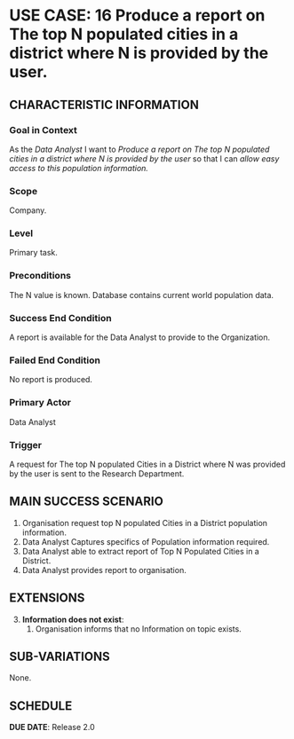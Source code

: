 # USE CASE: 16 Produce a report on The top N populated cities in a district where N is provided by the user.

## CHARACTERISTIC INFORMATION

### Goal in Context

As the *Data Analyst* I want to *Produce a report on The top N populated cities in a district where N is provided by the user* so that I can  *allow easy access to this population information.*

### Scope

Company.

### Level

Primary task.

### Preconditions

The N value is known. Database contains current world population data.

### Success End Condition

A report is available for the Data Analyst to provide to the Organization.

### Failed End Condition

No report is produced.

### Primary Actor

Data Analyst
### Trigger

A request for The top N populated Cities in a District where N was provided by the user is sent to the Research Department.

## MAIN SUCCESS SCENARIO

1. Organisation request top N populated Cities in a District population information.
2. Data Analyst Captures specifics of Population information required.
3. Data Analyst able to extract report of Top N Populated Cities in a District.
4. Data Analyst provides report to organisation.



## EXTENSIONS

3. **Information does not exist**:
    1. Organisation informs that no Information on topic exists.

## SUB-VARIATIONS

None.

## SCHEDULE

**DUE DATE**: Release 2.0